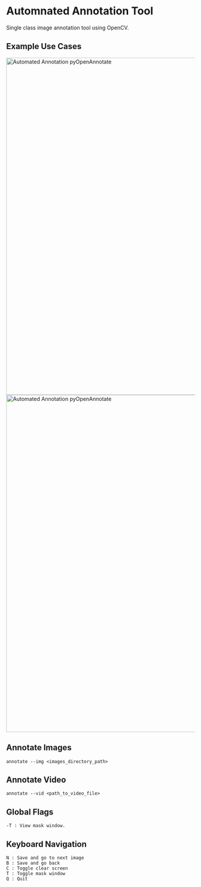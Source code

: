 # Automnated Annotation Tool

Single class image annotation tool using OpenCV.

## Example Use Cases
<img src="https://learnopencv.com/wp-content/uploads/2022/11/stags-and-boars-image-annotation-tool-opencv-contour-analysis.png" alt="Automated Annotation pyOpenAnnotate" width="900">

<img src="https://learnopencv.com/wp-content/uploads/2022/11/image-annotation-tool-coins-and-boxes-on-conveyor-opencv-contour-analysis.png" alt="Automated Annotation pyOpenAnnotate" width="900">

## Annotate Images

```
annotate --img <images_directory_path>
```

## Annotate Video
```
annotate --vid <path_to_video_file>
```
## Global Flags
```
-T : View mask window.
```
## Keyboard Navigation
```
N : Save and go to next image
B : Save and go back
C : Toggle clear screen 
T : Toggle mask window
Q : Quit
```
